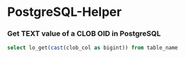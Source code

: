 # PostgreSQL-Helper

### Get TEXT value of a CLOB OID in PostgreSQL ###

```sql
select lo_get(cast(clob_col as bigint)) from table_name
```
